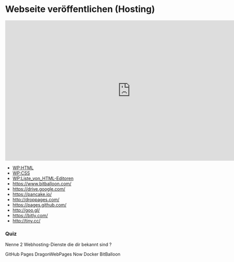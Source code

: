 # Webseite veröffentlichen (Hosting)

<iframe width="800" height="450" src="https://www.youtube-nocookie.com/embed/rnRCYP5dFrY?showinfo=0" frameborder="0" allowfullscreen></iframe>

* [WP:HTML](http://de.wikipedia.org/wiki/Hypertext_Markup_Language)
* [WP:CSS](http://de.wikipedia.org/wiki/Cascading_Style_Sheets)
* [WP:Liste_von_HTML-Editoren](http://de.wikipedia.org/wiki/Liste_von_HTML-Editoren)
* https://www.bitballoon.com/
* https://drive.google.com/
* https://pancake.io/
* http://droppages.com/
* https://pages.github.com/
* http://goo.gl/
* https://bitly.com/
* http://tiny.cc/

### Quiz

<quiz name="">
    <question multiple>
        <p>Nenne 2 Webhosting-Dienste die dir bekannt sind ?</p>
        <answer correct>GitHub Pages</answer>
        <answer>DragonWebPages</answer>
        <answer>Now Docker</answer>
	<answer correct>BitBalloon</answer>
    </question>
</quiz>


